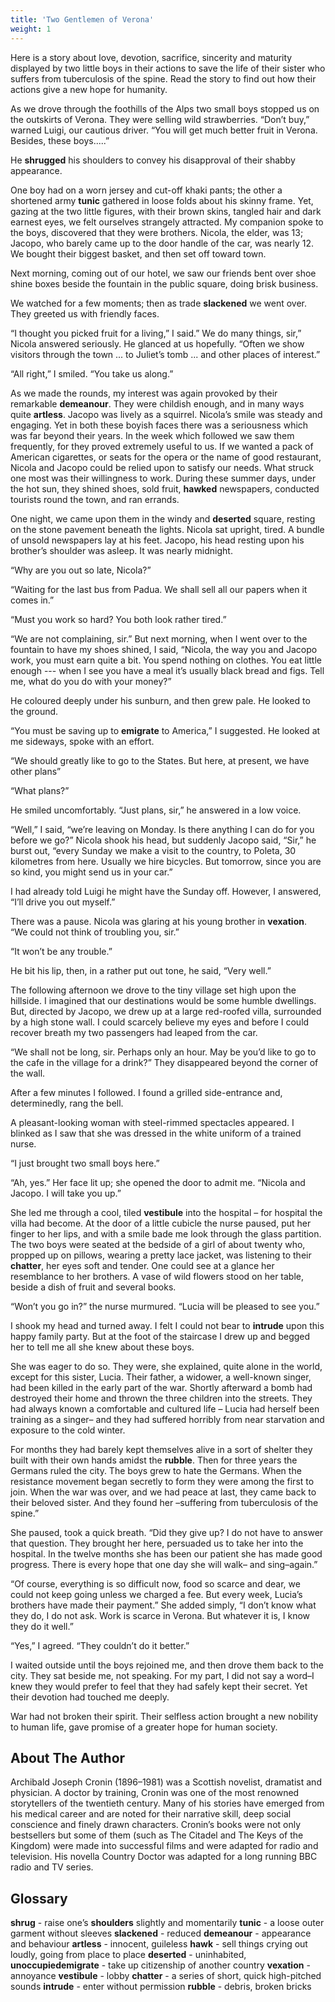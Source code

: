 ```yaml
---
title: 'Two Gentlemen of Verona'
weight: 1
---
```


Here is a story about love, devotion, sacrifice, sincerity and maturity displayed by two little boys in their actions to save the life of their sister who suffers from tuberculosis of the spine. Read the story to find out how their actions give a new hope for humanity.

As we drove through the foothills of the Alps two small boys stopped us on the outskirts of Verona. They were selling wild strawberries. “Don’t buy,” warned Luigi, our cautious driver. “You will get much better fruit in Verona. Besides, these boys.....”

He **shrugged** his shoulders to convey his disapproval of their shabby appearance.

One boy had on a worn jersey and cut-off khaki pants; the other a shortened army **tunic** gathered in loose folds about his skinny frame. Yet, gazing at the two little figures, with their brown skins, tangled hair and dark earnest eyes, we felt ourselves strangely attracted. My companion spoke to the boys, discovered that they were brothers. Nicola, the elder, was 13; Jacopo, who barely came up to the door handle of the car, was nearly 12. We bought their biggest basket, and then set off toward town.

Next morning, coming out of our hotel, we saw our friends bent over shoe shine boxes beside the fountain in the 
public square, doing brisk business.

We watched for a few moments; then as trade **slackened** we went over. They greeted us with friendly faces. 

“I thought you picked fruit for a living,” I said.” We do many things, sir,” Nicola answered seriously. He glanced at us hopefully. “Often we show visitors through the town ... to Juliet’s tomb ... and other places of interest.” 

“All right,” I smiled. “You take us along.” 

As we made the rounds, my interest was again provoked by their remarkable **demeanour**. They were childish enough, and in many ways quite **artless**. Jacopo was lively as a squirrel. Nicola’s smile was steady and engaging. Yet in both these boyish faces there was a seriousness which was far beyond their years. In the week which followed we saw them frequently, for they proved extremely useful to us. If we wanted a pack of American cigarettes, or seats for the opera or the name of good restaurant, Nicola and Jacopo could be relied upon to satisfy our needs. What struck one most was their willingness to work. During these summer days, under the hot sun, they shined shoes, sold fruit, **hawked** newspapers, conducted tourists round the town, and ran errands.

One night, we came upon them in the windy and **deserted** square, resting on the stone pavement beneath the lights. Nicola sat upright, tired. A bundle of unsold newspapers lay at his feet. Jacopo, his head resting upon his brother’s shoulder was asleep. It was nearly midnight. 

“Why are you out so late, Nicola?” 

“Waiting for the last bus from Padua. We shall sell all our papers when it comes in.” 

“Must you work so hard? You both look rather tired.” 

“We are not complaining, sir.” But next morning, when I went over to the fountain to have my shoes shined, I said, “Nicola, the way you and Jacopo work, you must earn quite a bit. You spend nothing on clothes. You eat little enough --- when I see you have a meal it’s usually black bread and figs. Tell me, what do you do with your money?” 

He coloured deeply under his sunburn, and then grew pale. He looked to the ground.

“You must be saving up to **emigrate** to America,” I suggested. He looked at me sideways, spoke with an effort. 

“We should greatly like to go to the States. But here, at present, we have other plans”

“What plans?”

 He smiled uncomfortably. “Just plans, sir,” he answered in a low voice. 

“Well,” I said, “we’re leaving on Monday. Is there anything I can do for you before we go?” Nicola shook his head, but suddenly Jacopo said, “Sir,” he burst out, “every Sunday we make a visit to the country, to Poleta, 30 kilometres from here. Usually we hire bicycles. But tomorrow, since you are so kind, you might send us in your car.” 

I had already told Luigi he might have the Sunday off. However, I answered, “I’ll drive you out myself.” 

There was a pause. Nicola was glaring at his young brother in **vexation**. “We could not think of troubling you, sir.”

“It won’t be any trouble.” 

He bit his lip, then, in a rather put out tone, he said, “Very well.” 

The following afternoon we drove to the tiny village set high upon the hillside. I imagined that our destinations would be some humble dwellings. But, directed by Jacopo, we drew up at a large red-roofed villa, surrounded by a high stone wall. I could scarcely believe my eyes and before I could recover breath my two passengers had leaped from the car. 

“We shall not be long, sir. Perhaps only an hour. May be you’d like to go to the cafe in the village for a drink?” They disappeared beyond the corner of the wall. 

After a few minutes I followed. I found a grilled side-entrance and, determinedly, rang the bell.

A pleasant-looking woman with steel-rimmed spectacles appeared. I blinked as I saw that she was dressed in the white uniform of a trained nurse. 

“I just brought two small boys here.”

“Ah, yes.” Her face lit up; she opened the door to admit me. “Nicola and Jacopo. I will take you up.” 

She led me through a cool, tiled **vestibule** into the hospital – for hospital the villa had become. At the door of a little cubicle the nurse paused, put her finger to her lips, and with a smile bade me look through the glass partition. The two boys were seated at the bedside of a girl of about twenty who, propped up on pillows, wearing a pretty lace jacket, was listening to their **chatter**, her eyes soft and tender. One could see at a glance her resemblance to her brothers. A vase of wild flowers stood on her table, beside a dish of fruit and several books. 

“Won’t you go in?” the nurse murmured. “Lucia will be pleased to see you.”

I shook my head and turned away. I felt I could not bear to **intrude** upon this happy family party. But at the foot of the staircase I drew up and begged her to tell me all she knew about these boys. 

She was eager to do so. They were, she explained, quite alone in the world, except for this sister, Lucia. Their father, a widower, a well-known singer, had been killed in the early part of the war. Shortly afterward a bomb had destroyed their home and thrown the three children into the streets. They had always known a comfortable and cultured life – Lucia had
herself been training as a singer– and they had suffered horribly from near starvation and exposure to the cold winter.

 For months they had barely kept themselves alive in a sort of shelter they built with their own hands amidst the **rubble**. Then for three years the Germans ruled the city. The boys grew to hate the Germans. When the resistance movement began secretly to form they were among the first to join. When the war was over, and we had peace at last, they came back to their beloved sister. And they found her –suffering from tuberculosis of the spine.”

She paused, took a quick breath. “Did they give up? I do not have to answer that question. They brought her here, persuaded us to take her into the hospital. In the twelve months she has been our patient she has made good progress. There is every hope that one day she will walk– and sing–again.”

“Of course, everything is so difficult now, food so scarce and dear, we could not keep going unless we charged a fee. But every week, Lucia’s brothers have made their payment.” She added simply, “I don’t know what they do, I do not ask. Work is scarce in Verona. But whatever it is, I know they do it well.” 

“Yes,” I agreed. “They couldn’t do it better.” 

I waited outside until the boys rejoined me, and then drove them back to the city. They sat beside me, not speaking. For my part, I did not say a word–I knew they would prefer to feel that they had safely kept their secret. Yet their devotion had touched me deeply.

War had not broken their spirit. Their selfless action brought a new nobility to human life, gave promise of a greater hope for human society.

## About The Author
Archibald Joseph Cronin (1896–1981) was a Scottish novelist, dramatist and physician. A doctor by training, Cronin was one of the most renowned storytellers of the twentieth century. Many of his stories have emerged from his medical career and are noted for their narrative skill, deep social conscience and finely drawn characters. Cronin’s books were not only bestsellers but some of them (such as The Citadel and The Keys of the Kingdom) were made into successful films and were adapted for radio and television. His novella Country Doctor was adapted for a long running BBC radio and TV series.

## Glossary
**shrug** - raise one’s **shoulders** slightly and momentarily
**tunic** - a loose outer garment without sleeves
**slackened** - reduced
**demeanour** - appearance and behaviour
**artless** - innocent, guileless
**hawk** - sell things crying out loudly, going from place to place
**deserted** - uninhabited, **unoccupiedemigrate** - take up citizenship of another country
**vexation** - annoyance
**vestibule** - lobby
**chatter** - a series of short, quick high-pitched sounds
**intrude** - enter without permission
**rubble** - debris, broken bricks
